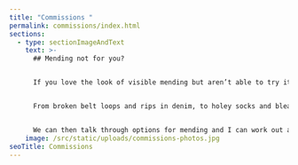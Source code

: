 ```yaml
---
title: "Commissions "
permalink: commissions/index.html
sections:
  - type: sectionImageAndText
    text: >-
      ## Mending not for you?


      If you love the look of visible mending but aren’t able to try it for yourself, I also offer a visible mending service.


      From broken belt loops and rips in denim, to holey socks and bleach stains, [e**mail me**](mailto:skye@slowstitch.club) with photos and a description of your clothing and the damage that needs mending.


      We can then talk through options for mending and I can work out a quote and time frame for you.
    image: /src/static/uploads/commissions-photos.jpg
seoTitle: Commissions
---
```

